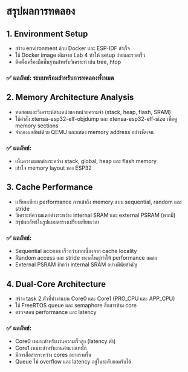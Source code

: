 # สรุปผลการทดลอง
## 1. Environment Setup
- สร้าง environment ด้วย Docker และ ESP-IDF สำเร็จ
- ใช้ Docker image เดิมจาก Lab 4 ทำให้ setup ง่ายและรวดเร็ว
- ติดตั้งเครื่องมือพื้นฐานสำหรับวิเคราะห์ เช่น tree, htop
### ✅ ผลลัพธ์: ระบบพร้อมสำหรับการทดลองทั้งหมด
## 2. Memory Architecture Analysis
- ทดสอบและวิเคราะห์ตำแหน่งของหน่วยความจำ (stack, heap, flash, SRAM)
- ใช้คำสั่ง xtensa-esp32-elf-objdump และ xtensa-esp32-elf-size เพื่อดู memory sections
- จำลองผลลัพธ์ด้วย QEMU และแสดง memory address อย่างชัดเจน
### ✅ ผลลัพธ์:
- เห็นความแตกต่างระหว่าง stack, global, heap และ flash memory
- เข้าใจ memory layout ของ ESP32
## 3. Cache Performance
- เปรียบเทียบ performance การเข้าถึง memory แบบ sequential, random และ stride
- วิเคราะห์ความแตกต่างระหว่าง internal SRAM และ external PSRAM (หากมี)
- สรุปผลลัพธ์ในรูปแบบตารางเปรียบเทียบเวลา
### ✅ ผลลัพธ์:
- Sequential access เร็วกว่ามากเนื่องจาก cache locality
- Random access และ stride ขนาดใหญ่ทำให้ performance ลดลง
- External PSRAM ช้ากว่า internal SRAM อย่างมีนัยสำคัญ
## 4. Dual-Core Architecture
- สร้าง task 2 ตัวที่ทำงานบน Core0 และ Core1 (PRO_CPU และ APP_CPU)
- ใช้ FreeRTOS queue และ semaphore สื่อสารข้าม core
- ตรวจสอบ performance และ latency
### ✅ ผลลัพธ์:
- Core0 เหมาะสำหรับงานความเร็วสูง (latency ต่ำ)
- Core1 เหมาะสำหรับงานคำนวณหนัก
- มีการสื่อสารระหว่าง cores อย่างราบรื่น
- Queue ไม่ overflow และ latency อยู่ในระดับยอมรับได้
